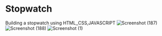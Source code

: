 # Stopwatch
Building a stopwatch using HTML,,CSS,JAVASCRIPT
![Screenshot (187)](https://github.com/sunil-dhi/Stopwatch/assets/73747313/6bd4a7bf-21e3-45fd-a3ed-069e0beff0b4)
![Screenshot (188)](https://github.com/sunil-dhi/Stopwatch/assets/73747313/aa4214ab-c67d-4982-800f-f01c9a7af367)
![Screenshot (1)](https://github.com/sunil-dhi/Stopwatch/assets/73747313/b89140aa-5a8e-46be-b38a-9909824e32b0)
